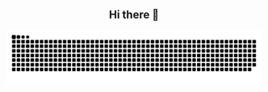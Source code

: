 <div align="center">
  <h2>Hi there 👋</h2>
</div>

<!--
**MaoYugit/MaoYugit** is a ✨ _special_ ✨ repository because its `README.md` (this file) appears on your GitHub profile.

Here are some ideas to get you started:

- 🔭 I’m currently working on ...
- 🌱 I’m currently learning ...
- 👯 I’m looking to collaborate on ...
- 🤔 I’m looking for help with ...
- 💬 Ask me about ...
- 📫 How to reach me: ...
- 😄 Pronouns: ...
- ⚡ Fun fact: ...
-->

<div align="center">
  <img src="https://raw.githubusercontent.com/MaoYugit/MaoYugit/main/dist/github-contribution-grid-snake-dark.svg" alt="snake animation">
</div>
